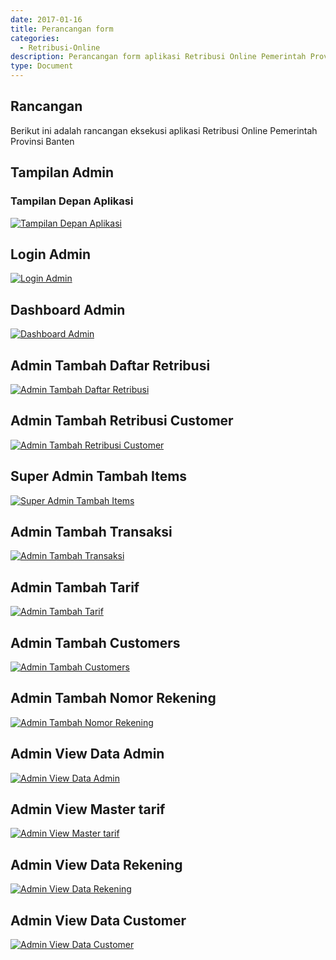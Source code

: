 ```yaml
---
date: 2017-01-16
title: Perancangan form
categories:
  - Retribusi-Online
description: Perancangan form aplikasi Retribusi Online Pemerintah Provinsi Banten
type: Document
---
```


## Rancangan

Berikut ini adalah rancangan eksekusi aplikasi Retribusi Online Pemerintah Provinsi Banten

## Tampilan Admin

### Tampilan Depan Aplikasi

[![Tampilan Depan Aplikasi](/images/retribusi-online/perancangan-form/retribusi-online_rancangan-halaman-home.png)](/images/retribusi-online/perancangan-form/retribusi-online_rancangan-halaman-home.png)

## Login Admin

[![Login Admin](/images/retribusi-online/perancangan-form/retribusi-online_rancangan-halaman-login-admin.png)](/images/retribusi-online/perancangan-form/retribusi-online_rancangan-halaman-login-admin.png)

## Dashboard Admin

[![Dashboard Admin](/images/retribusi-online/perancangan-form/retribusi-online_rancangan-halaman-dashboard-super-admin.png)](/images/retribusi-online/perancangan-form/retribusi-online_rancangan-halaman-dashboard-super-admin.png)

## Admin Tambah Daftar Retribusi

[![Admin Tambah Daftar Retribusi](/images/retribusi-online/perancangan-form/retribusi-online_rancangan-halaman-super-admin-tambah-daftar-retribusi.png)](/images/retribusi-online/perancangan-form/retribusi-online_rancangan-halaman-super-admin-tambah-daftar-retribusi.png)

## Admin Tambah Retribusi Customer

[![Admin Tambah Retribusi Customer](/images/retribusi-online/perancangan-form/retribusi-online_rancangan-halaman-super-admin-tambah-retribusi-customer.png)](/images/retribusi-online/perancangan-form/retribusi-online_rancangan-halaman-super-admin-tambah-retribusi-customer.png)

## Super Admin Tambah Items

[![Super Admin Tambah Items](/images/retribusi-online/perancangan-form/retribusi-online_rancangan-halaman-super-admin-tambah-items.png)](/images/retribusi-online/perancangan-form/retribusi-online_rancangan-halaman-super-admin-tambah-items.png)

## Admin Tambah Transaksi

[![Admin Tambah Transaksi](/images/retribusi-online/perancangan-form/retribusi-online_rancangan-halaman-super-admin-tambah-transaksi.png)](/images/retribusi-online/perancangan-form/retribusi-online_rancangan-halaman-super-admin-tambah-transaksi.png)

## Admin Tambah Tarif

[![Admin Tambah Tarif](/images/retribusi-online/perancangan-form/retribusi-online_rancangan-halaman-super-admin-tambah-tarif.png)](/images/retribusi-online/perancangan-form/retribusi-online_rancangan-halaman-super-admin-tambah-tarif.png)

## Admin Tambah Customers

[![Admin Tambah Customers](/images/retribusi-online/perancangan-form/retribusi-online_rancangan-halaman-super-admin-tambah-customers.png)](/images/retribusi-online/perancangan-form/retribusi-online_rancangan-halaman-super-admin-tambah-customers.png)

## Admin Tambah Nomor Rekening

[![Admin Tambah Nomor Rekening](/images/retribusi-online/perancangan-form/retribusi-online_rancangan-halaman-super-admin-tambah-nomor-rekening.png)](/images/retribusi-online/perancangan-form/retribusi-online_rancangan-halaman-super-admin-tambah-nomor-rekening.png)

## Admin View Data Admin

[![Admin View Data Admin](/images/retribusi-online/perancangan-form/retribusi-online_rancangan-halaman-super-admin-view-data-admin.png)](/images/retribusi-online/perancangan-form/retribusi-online_rancangan-halaman-super-admin-view-data-admin.png)

## Admin View Master tarif

[![Admin View Master tarif](/images/retribusi-online/perancangan-form/retribusi-online_rancangan-halaman-super-admin-view-master-tarif.png)](/images/retribusi-online/perancangan-form/retribusi-online_rancangan-halaman-super-admin-view-master-tarif.png)

## Admin View Data Rekening

[![Admin View Data Rekening](/images/retribusi-online/perancangan-form/retribusi-online_rancangan-halaman-super-admin-view-data-rekening.png)](/images/retribusi-online/perancangan-form/retribusi-online_rancangan-halaman-super-admin-view-data-rekening.png)

## Admin View Data Customer

[![Admin View Data Customer](/images/retribusi-online/perancangan-form/retribusi-online_rancangan-halaman-super-admin-view-data-customers.png)](/images/retribusi-online/perancangan-form/retribusi-online_rancangan-halaman-super-admin-view-data-customers.png)
